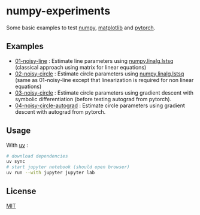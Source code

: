 # numpy-experiments

Some basic examples to test [numpy](https://docs.scipy.org/doc/numpy/user/quickstart.html), [matplotlib](https://matplotlib.org/index.html) and [pytorch](https://pytorch.org/).

## Examples

* [01-noisy-line](01-noisy-line.ipynb) : Estimate line parameters using [numpy.linalg.lstsq](https://numpy.org/doc/2.1/reference/generated/numpy.linalg.lstsq.html) (classical approach using matrix for linear equations)
* [02-noisy-circle](02-noisy-circle.ipynb) : Estimate circle parameters using [numpy.linalg.lstsq](https://numpy.org/doc/2.1/reference/generated/numpy.linalg.lstsq.html) (same as 01-noisy-line except that linearization is required for non linear equations)
* [03-noisy-circle](03-noisy-circle-gradient.ipynb) : Estimate circle parameters using gradient descent with symbolic differentiation (before testing autograd from pytorch).
* [04-noisy-circle-autograd](04-noisy-circle-autograd.ipynb) : Estimate circle parameters using gradient descent with autograd from pytorch.


## Usage

With [uv](https://github.com/astral-sh/uv#readme) :

```bash
# download dependencies
uv sync
# start jupyter notebook (should open browser)
uv run --with jupyter jupyter lab
```

## License

[MIT](LICENSE)
